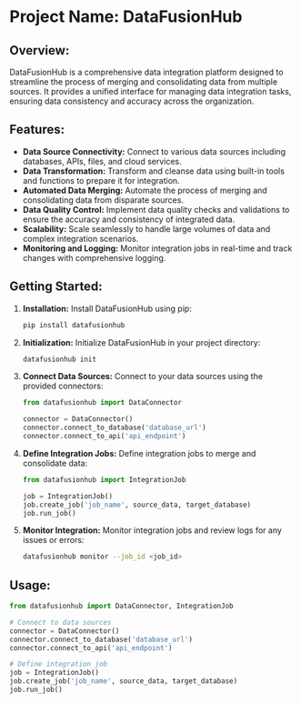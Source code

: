 # Project Name: DataFusionHub

## Overview:
DataFusionHub is a comprehensive data integration platform designed to streamline the process of merging and consolidating data from multiple sources. It provides a unified interface for managing data integration tasks, ensuring data consistency and accuracy across the organization.

## Features:
- **Data Source Connectivity:** Connect to various data sources including databases, APIs, files, and cloud services.
- **Data Transformation:** Transform and cleanse data using built-in tools and functions to prepare it for integration.
- **Automated Data Merging:** Automate the process of merging and consolidating data from disparate sources.
- **Data Quality Control:** Implement data quality checks and validations to ensure the accuracy and consistency of integrated data.
- **Scalability:** Scale seamlessly to handle large volumes of data and complex integration scenarios.
- **Monitoring and Logging:** Monitor integration jobs in real-time and track changes with comprehensive logging.

## Getting Started:
1. **Installation:** Install DataFusionHub using pip:
    ```bash
    pip install datafusionhub
    ```
2. **Initialization:** Initialize DataFusionHub in your project directory:
    ```bash
    datafusionhub init
    ```
3. **Connect Data Sources:** Connect to your data sources using the provided connectors:
    ```python
    from datafusionhub import DataConnector

    connector = DataConnector()
    connector.connect_to_database('database_url')
    connector.connect_to_api('api_endpoint')
    ```
4. **Define Integration Jobs:** Define integration jobs to merge and consolidate data:
    ```python
    from datafusionhub import IntegrationJob

    job = IntegrationJob()
    job.create_job('job_name', source_data, target_database)
    job.run_job()
    ```
5. **Monitor Integration:** Monitor integration jobs and review logs for any issues or errors:
    ```bash
    datafusionhub monitor --job_id <job_id>
    ```

## Usage:
```python
from datafusionhub import DataConnector, IntegrationJob

# Connect to data sources
connector = DataConnector()
connector.connect_to_database('database_url')
connector.connect_to_api('api_endpoint')

# Define integration job
job = IntegrationJob()
job.create_job('job_name', source_data, target_database)
job.run_job()
